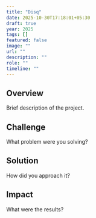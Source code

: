 ```yaml
---
title: "Disq"
date: 2025-10-30T17:18:01+05:30
draft: true
year: 2025
tags: []
featured: false
image: ""
url: ""
description: ""
role: ""
timeline: ""
---
```


## Overview

Brief description of the project.

## Challenge

What problem were you solving?

## Solution

How did you approach it?

## Impact

What were the results?